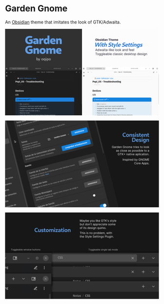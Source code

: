 # Garden Gnome

An [Obsidian](https://obsidian.md/) theme that imitates the look of GTK/Adwaita.

![Garden Gnome Theme's banner image](./img/main.png)

![The design of Garden Gnome Theme](./img/design.png)

![Garden Gnome Theme is customisable](./img/customisation.png)